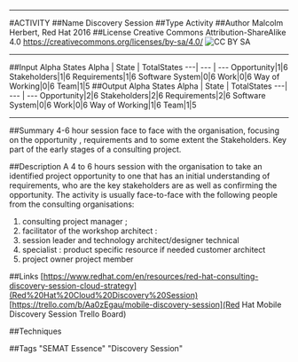 ----------
#ACTIVITY
##Name
Discovery Session
##Type
Activity
##Author
Malcolm Herbert, Red Hat 2016
##License
Creative Commons Attribution-ShareAlike 4.0
https://creativecommons.org/licenses/by-sa/4.0/
![CC BY SA](https://licensebuttons.net/l/by-sa/3.0/88x31.png)


----------


##Input Alpha States
Alpha | State | TotalStates
---| --- | ---
Opportunity|1|6
Stakeholders|1|6
Requirements|1|6
Software System|0|6
Work|0|6
Way of Working|0|6
Team|1|5
##Output Alpha States
Alpha | State | TotalStates
---| --- | ---
Opportunity|2|6
Stakeholders|2|6
Requirements|2|6
Software System|0|6
Work|0|6
Way of Working|1|6
Team|1|5


----------
##Summary
4-6 hour session face to face with the organisation, focusing on the opportunity
, requirements and to some extent the Stakeholders. Key part of the early stages
 of a consulting project.

##Description
A 4 to 6 hours session with the organisation to take an identified project opportunity to one that has an initial understanding of requirements, who are the key stakeholders are as well as confirming the opportunity.
The activity is usually face-to-face with the following people from the consulting organisations:
 1. consulting project manager ; 
 2. facilitator of the workshop architect :
 3. session leader and technology architect/designer technical
 4. specialist : product specific resource if needed customer architect
 5. project owner project member

##Links
[https://www.redhat.com/en/resources/red-hat-consulting-discovery-session-cloud-strategy](Red%20Hat%20Cloud%20Discovery%20Session)
[https://trello.com/b/Aa0zEgau/mobile-discovery-session](Red Hat Mobile Discovery Session Trello Board)

##Techniques

##Tags
"SEMAT Essence" "Discovery Session"
